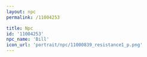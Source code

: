 ```yaml
---
layout: npc
permalink: /11004253

title: Npc
id: '11004253'
npc_name: 'Bill'
icon_url: 'portrait/npc/11000839_resistance1_p.png'
---
```

